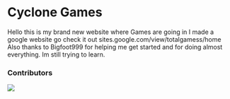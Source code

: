 # Cyclone Games
Hello this is my brand new website where Games are going in
I made a google website go check it out <link>sites.google.com/view/totalgamess/home</link>
<br>Also thanks to Bigfoot999 for helping me get started and for doing almost everything.
Im still trying to learn.
### Contributors 
<img src="https://contrib.rocks/image?repo=CycloneHacks/TotalGamess"/>

